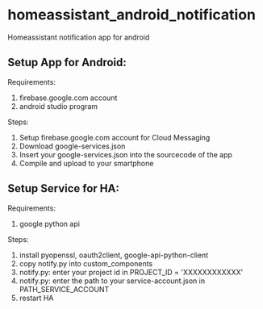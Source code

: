 # homeassistant_android_notification
Homeassistant notification app for android



Setup App for Android:
------------------------

Requirements:
1) firebase.google.com account
2) android studio program

Steps:
1) Setup firebase.google.com account for Cloud Messaging
2) Download google-services.json
3) Insert your google-services.json into the sourcecode of the app
4) Compile and upload to your smartphone

Setup Service for HA:
------------------------

Requirements:
1) google python api

Steps:
1) install pyopenssl, oauth2client, google-api-python-client
2) copy notify.py into custom_components
3) notify.py: enter your project id in PROJECT_ID = 'XXXXXXXXXXXX' 
4) notify.py: enter the path to your service-account.json in PATH_SERVICE_ACCOUNT 
4) restart HA

